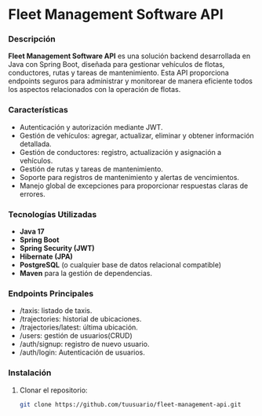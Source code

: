 # Fleet Management Software API

### Descripción

**Fleet Management Software API** es una solución backend desarrollada en Java con Spring Boot, diseñada para gestionar vehículos de flotas, conductores, rutas y tareas de mantenimiento. Esta API proporciona endpoints seguros para administrar y monitorear de manera eficiente todos los aspectos relacionados con la operación de flotas.

### Características

- Autenticación y autorización mediante JWT.
- Gestión de vehículos: agregar, actualizar, eliminar y obtener información detallada.
- Gestión de conductores: registro, actualización y asignación a vehículos.
- Gestión de rutas y tareas de mantenimiento.
- Soporte para registros de mantenimiento y alertas de vencimientos.
- Manejo global de excepciones para proporcionar respuestas claras de errores.

### Tecnologías Utilizadas

- **Java 17**
- **Spring Boot**
- **Spring Security (JWT)**
- **Hibernate (JPA)**
- **PostgreSQL** (o cualquier base de datos relacional compatible)
- **Maven** para la gestión de dependencias.
  
### Endpoints Principales

- /taxis: listado de taxis.
- /trajectories: historial de ubicaciones.
- /trajectories/latest: última ubicación.
- /users: gestión de usuarios(CRUD)
- /auth/signup: registro de nuevo usuario.
- /auth/login: Autenticación de usuarios.
  
### Instalación

1. Clonar el repositorio:

   ```bash
   git clone https://github.com/tuusuario/fleet-management-api.git
